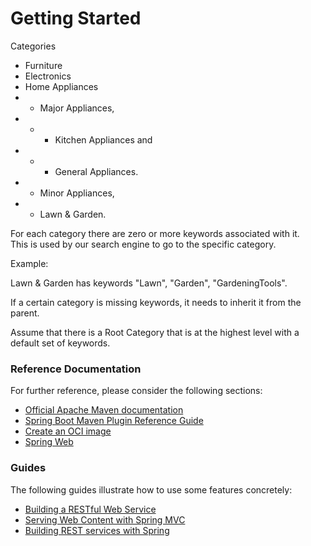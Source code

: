 # Getting Started


Categories 
- Furniture
- Electronics
- Home Appliances
- - Major Appliances, 
- - - Kitchen Appliances and 
- - - General Appliances.
- - Minor Appliances, 
- - Lawn & Garden.




For each category there are zero or more keywords associated with it. <br>
This is used by our search engine to go to the specific category. 

Example: 

Lawn & Garden has keywords "Lawn", "Garden", "GardeningTools". 

If a certain category is missing keywords, it needs to inherit it from the parent. <br>


Assume that there is a Root Category that is at the highest level with a default set of keywords.

### Reference Documentation
For further reference, please consider the following sections:

* [Official Apache Maven documentation](https://maven.apache.org/guides/index.html)
* [Spring Boot Maven Plugin Reference Guide](https://docs.spring.io/spring-boot/docs/3.0.6/maven-plugin/reference/html/)
* [Create an OCI image](https://docs.spring.io/spring-boot/docs/3.0.6/maven-plugin/reference/html/#build-image)
* [Spring Web](https://docs.spring.io/spring-boot/docs/3.0.6/reference/htmlsingle/#web)

### Guides
The following guides illustrate how to use some features concretely:

* [Building a RESTful Web Service](https://spring.io/guides/gs/rest-service/)
* [Serving Web Content with Spring MVC](https://spring.io/guides/gs/serving-web-content/)
* [Building REST services with Spring](https://spring.io/guides/tutorials/rest/)

